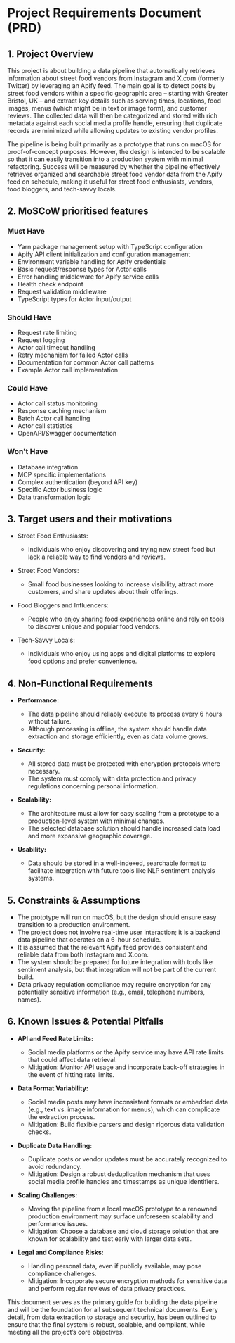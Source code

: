 # Project Requirements Document (PRD)

## 1. Project Overview

This project is about building a data pipeline that automatically retrieves information about street food vendors from Instagram and X.com (formerly Twitter) by leveraging an Apify feed. The main goal is to detect posts by street food vendors within a specific geographic area – starting with Greater Bristol, UK – and extract key details such as serving times, locations, food images, menus (which might be in text or image form), and customer reviews. The collected data will then be categorized and stored with rich metadata against each social media profile handle, ensuring that duplicate records are minimized while allowing updates to existing vendor profiles.

The pipeline is being built primarily as a prototype that runs on macOS for proof-of-concept purposes. However, the design is intended to be scalable so that it can easily transition into a production system with minimal refactoring. Success will be measured by whether the pipeline effectively retrieves organized and searchable street food vendor data from the Apify feed on schedule, making it useful for street food enthusiasts, vendors, food bloggers, and tech-savvy locals.

## 2. MoSCoW prioritised features

### Must Have

- Yarn package management setup with TypeScript configuration
- Apify API client initialization and configuration management
- Environment variable handling for Apify credentials
- Basic request/response types for Actor calls
- Error handling middleware for Apify service calls
- Health check endpoint
- Request validation middleware
- TypeScript types for Actor input/output

### Should Have

- Request rate limiting
- Request logging
- Actor call timeout handling
- Retry mechanism for failed Actor calls
- Documentation for common Actor call patterns
- Example Actor call implementation

### Could Have

- Actor call status monitoring
- Response caching mechanism
- Batch Actor call handling
- Actor call statistics
- OpenAPI/Swagger documentation

### Won't Have

- Database integration
- MCP specific implementations
- Complex authentication (beyond API key)
- Specific Actor business logic
- Data transformation logic

## 3. Target users and their motivations

- Street Food Enthusiasts:

  - Individuals who enjoy discovering and trying new street food but lack a reliable way to find vendors and reviews.

- Street Food Vendors:

  - Small food businesses looking to increase visibility, attract more customers, and share updates about their offerings.

- Food Bloggers and Influencers:

  - People who enjoy sharing food experiences online and rely on tools to discover unique and popular food vendors.

- Tech-Savvy Locals:

  - Individuals who enjoy using apps and digital platforms to explore food options and prefer convenience.

## 4. Non-Functional Requirements

- **Performance:**

  - The data pipeline should reliably execute its process every 6 hours without failure.
  - Although processing is offline, the system should handle data extraction and storage efficiently, even as data volume grows.

- **Security:**

  - All stored data must be protected with encryption protocols where necessary.
  - The system must comply with data protection and privacy regulations concerning personal information.

- **Scalability:**

  - The architecture must allow for easy scaling from a prototype to a production-level system with minimal changes.
  - The selected database solution should handle increased data load and more expansive geographic coverage.

- **Usability:**

  - Data should be stored in a well-indexed, searchable format to facilitate integration with future tools like NLP sentiment analysis systems.

## 5. Constraints & Assumptions

- The prototype will run on macOS, but the design should ensure easy transition to a production environment.
- The project does not involve real-time user interaction; it is a backend data pipeline that operates on a 6-hour schedule.
- It is assumed that the relevant Apify feed provides consistent and reliable data from both Instagram and X.com.
- The system should be prepared for future integration with tools like sentiment analysis, but that integration will not be part of the current build.
- Data privacy regulation compliance may require encryption for any potentially sensitive information (e.g., email, telephone numbers, names).

## 6. Known Issues & Potential Pitfalls

- **API and Feed Rate Limits:**

  - Social media platforms or the Apify service may have API rate limits that could affect data retrieval.
  - Mitigation: Monitor API usage and incorporate back-off strategies in the event of hitting rate limits.

- **Data Format Variability:**

  - Social media posts may have inconsistent formats or embedded data (e.g., text vs. image information for menus), which can complicate the extraction process.
  - Mitigation: Build flexible parsers and design rigorous data validation checks.

- **Duplicate Data Handling:**

  - Duplicate posts or vendor updates must be accurately recognized to avoid redundancy.
  - Mitigation: Design a robust deduplication mechanism that uses social media profile handles and timestamps as unique identifiers.

- **Scaling Challenges:**

  - Moving the pipeline from a local macOS prototype to a renowned production environment may surface unforeseen scalability and performance issues.
  - Mitigation: Choose a database and cloud storage solution that are known for scalability and test early with larger data sets.

- **Legal and Compliance Risks:**

  - Handling personal data, even if publicly available, may pose compliance challenges.
  - Mitigation: Incorporate secure encryption methods for sensitive data and perform regular reviews of data privacy practices.

This document serves as the primary guide for building the data pipeline and will be the foundation for all subsequent technical documents. Every detail, from data extraction to storage and security, has been outlined to ensure that the final system is robust, scalable, and compliant, while meeting all the project’s core objectives.
